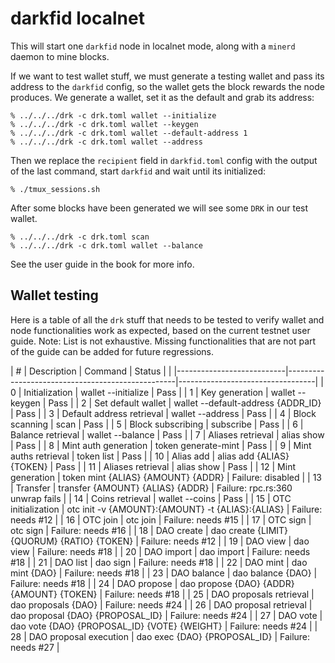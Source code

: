 darkfid localnet
================

This will start one `darkfid` node in localnet mode,
along with a `minerd` daemon to mine blocks.

If we want to test wallet stuff, we must generate
a testing wallet and pass its address to the `darkfid`
config, so the wallet gets the block rewards the node
produces. We generate a wallet, set it as the default
and grab its address:
```
% ../../../drk -c drk.toml wallet --initialize
% ../../../drk -c drk.toml wallet --keygen
% ../../../drk -c drk.toml wallet --default-address 1
% ../../../drk -c drk.toml wallet --address
```

Then we replace the `recipient` field in `darkfid.toml`
config with the output of the last command, start
`darkfid` and wait until its initialized:
```
% ./tmux_sessions.sh
```

After some blocks have been generated we
will see some `DRK` in our test wallet.
```
% ../../../drk -c drk.toml scan
% ../../../drk -c drk.toml wallet --balance
```

See the user guide in the book for more info.

## Wallet testing

Here is a table of all the `drk` stuff that needs to be tested to verify
wallet and node functionalities work as expected, based on the current
testnet user guide.
Note: List is not exhaustive. Missing functionalities that are not part
of the guide can be added for future regressions.

| #  | Description               | Command                                          | Status                           |
|    |---------------------------|--------------------------------------------------|----------------------------------|
| 0  | Initialization            | wallet --initialize                              | Pass                             |
| 1  | Key generation            | wallet --keygen                                  | Pass                             |
| 2  | Set default wallet        | wallet --default-address {ADDR_ID}               | Pass                             |
| 3  | Default address retrieval | wallet --address                                 | Pass                             |
| 4  | Block scanning            | scan                                             | Pass                             |
| 5  | Block subscribing         | subscribe                                        | Pass                             |
| 6  | Balance retrieval         | wallet --balance                                 | Pass                             |
| 7  | Aliases retrieval         | alias show                                       | Pass                             |
| 8  | Mint auth generation      | token generate-mint                              | Pass                             |
| 9  | Mint auths retrieval      | token list                                       | Pass                             |
| 10 | Alias add                 | alias add {ALIAS} {TOKEN}                        | Pass                             |
| 11 | Aliases retrieval         | alias show                                       | Pass                             |
| 12 | Mint generation           | token mint {ALIAS} {AMOUNT} {ADDR}               | Failure: disabled                |
| 13 | Transfer                  | transfer {AMOUNT} {ALIAS} {ADDR}                 | Failure: rpc.rs:360 unwrap fails |
| 14 | Coins retrieval           | wallet --coins                                   | Pass                             |
| 15 | OTC initialization        | otc init -v {AMOUNT}:{AMOUNT} -t {ALIAS}:{ALIAS} | Failure: needs #12               |
| 16 | OTC join                  | otc join                                         | Failure: needs #15               |
| 17 | OTC sign                  | otc sign                                         | Failure: needs #16               |
| 18 | DAO create                | dao create {LIMIT} {QUORUM} {RATIO} {TOKEN}      | Failure: needs #12               |
| 19 | DAO view                  | dao view                                         | Failure: needs #18               |
| 20 | DAO import                | dao import                                       | Failure: needs #18               |
| 21 | DAO list                  | dao sign                                         | Failure: needs #18               |
| 22 | DAO mint                  | dao mint {DAO}                                   | Failure: needs #18               |
| 23 | DAO balance               | dao balance {DAO}                                | Failure: needs #18               |
| 24 | DAO propose               | dao propose {DAO} {ADDR} {AMOUNT} {TOKEN}        | Failure: needs #18               |
| 25 | DAO proposals retrieval   | dao proposals {DAO}                              | Failure: needs #24               |
| 26 | DAO proposal retrieval    | dao proposal {DAO} {PROPOSAL_ID}                 | Failure: needs #24               |
| 27 | DAO vote                  | dao vote {DAO} {PROPOSAL_ID} {VOTE} {WEIGHT}     | Failure: needs #24               |
| 28 | DAO proposal execution    | dao exec {DAO} {PROPOSAL_ID}                     | Failure: needs #27               |

